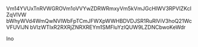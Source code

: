 Vm14YVUxTnRVWGROVm1oVVYwZDRWRmxyVm5kVmJGcHlWV3RPVlZKclZqVlVW
bWhyWVd4WmQwNVlWbFpTCmJFWXpWWHBDVDJSR1RuRlViV3hoQ21WcVFUVlJN
bVIzWTIxR2RXRjZNRXREYm1SMFluYzlQUW9LZDNCbwoKeWdr

lno
